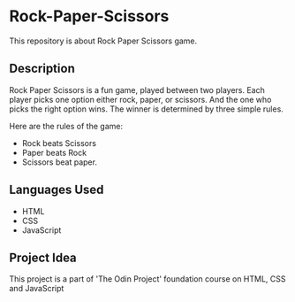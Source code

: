 # Rock-Paper-Scissors
This repository is about Rock Paper Scissors game.

## Description
Rock Paper Scissors is a fun game, played between two players. Each player picks one option either rock, paper, or scissors. And the one who picks the right option wins. The winner is determined by three simple rules.

Here are the rules of the game:

- Rock beats Scissors
- Paper beats Rock
- Scissors beat paper.

## Languages Used

- HTML
- CSS 
- JavaScript

## Project Idea

This project is a part of 'The Odin Project' foundation course on HTML, CSS and JavaScript 

